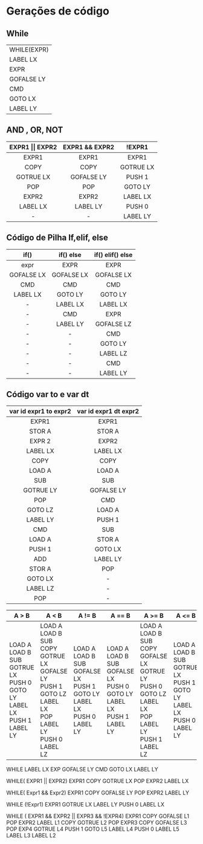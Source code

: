 # Gerações de código

## While

|                |
|----------------|
| WHILE(EXPR)    |
| LABEL LX       |
| EXPR           |
| GOFALSE LY     |
| CMD            |
| GOTO LX        |
| LABEL LY       |

## AND , OR, NOT

| EXPR1 \|\| EXPR2 | EXPR1 && EXPR2 |   !EXPR1  |
|:----------------:|:--------------:|:---------:|
|       EXPR1      |      EXPR1     |   EXPR1   |
|       COPY       |      COPY      | GOTRUE LX |
|     GOTRUE LX    |   GOFALSE LY   |   PUSH 1  |
|        POP       |       POP      |  GOTO LY  |
|       EXPR2      |      EXPR2     |  LABEL LX |
|     LABEL LX     |    LABEL LY    |   PUSH 0  |
|         -        |        -       |  LABEL LY 

## Código de Pilha If,elif, else

|    if()    |  if() else | if() elif() else |
|:----------:|:----------:|:----------------:|
|    expr    |    EXPR    |       EXPR       |
| GOFALSE LX | GOFALSE LX |    GOFALSE LX    |
|     CMD    |     CMD    |        CMD       |
|  LABEL LX  |   GOTO LY  |      GOTO LY     |
|      -     |  LABEL LX  |     LABEL LX     |
|      -     |     CMD    |       EXPR       |
|      -     |  LABEL LY  |    GOFALSE LZ    |
|      -     |      -     |        CMD       |
|      -     |      -     |      GOTO LY     |
|      -     |      -     |     LABEL LZ     |
|      -     |      -     |        CMD       |
|      -     |      -     |     LABEL LY     |


## Código var to e var dt

| var id expr1 to expr2 | var id expr1 dt expr2 |
|:---------------------:|:---------------------:|
|         EXPR1         |         EXPR1         |
|         STOR A        |         STOR A        |
|         EXPR 2        |         EXPR2         |
|        LABEL LX       |        LABEL LX       |
|          COPY         |          COPY         |
|         LOAD A        |         LOAD A        |
|          SUB          |          SUB          |
|       GOTRUE LY       |       GOFALSE LY      |
|          POP          |          CMD          |
|        GOTO LZ        |         LOAD A        |
|        LABEL LY       |         PUSH 1        |
|          CMD          |          SUB          |
|         LOAD A        |         STOR A        |
|         PUSH 1        |        GOTO LX        |
|          ADD          |        LABEL LY       |
|         STOR A        |          POP          |
|        GOTO LX        |           -           |
|        LABEL LZ       |           -           |
|          POP          |           -           |

| A > B  | A < B  | A != B  | A == B  | A >= B  | A <= B  |
|--- |--- |--- |--- |--- |--- |
| LOAD A<br>LOAD B<br>SUB<br>GOTRUE LX<br>PUSH 0<br>GOTO LY<br>LABEL LX<br>PUSH 1<br>LABEL LY  | LOAD A<br>LOAD B<br>SUB<br>COPY<br>GOTRUE LX<br>GOFALSE LY<br>PUSH 1<br>GOTO LZ<br>LABEL LX<br>POP<br>LABEL LY<br>PUSH 0<br>LABEL LZ  | LOAD A<br>LOAD B<br>SUB<br>GOFALSE LX<br>PUSH 1<br>GOTO LY<br>LABEL LX<br>PUSH 0<br>LABEL LY  | LOAD A<br>LOAD B<br>SUB<br>GOFALSE LX<br>PUSH 0<br>GOTO LY<br>LABEL LX<br>PUSH 1<br>LABEL LY  | LOAD A<br>LOAD B<br>SUB<br>COPY<br>GOFALSE LX<br>GOTRUE LY<br>PUSH 0<br>GOTO LZ<br>LABEL LX<br>POP<br>LABEL LY<br>PUSH 1<br>LABEL LZ  | LOAD A<br>LOAD B<br>SUB<br>GOTRUE LX<br>PUSH 1<br>GOTO LY<br>LABEL LX<br>PUSH 0<br>LABEL LY  |

WHILE
LABEL LX 
EXP
GOFALSE LY
CMD
GOTO LX
LABEL LY


WHILE( EXPR1 || EXPR2)
EXPR1
COPY
GOTRUE LX
POP
EXPR2
LABEL LX


WHILE( Expr1 && Expr2)
EXPR1
COPY
GOFALSE LY
POP
EXPR2
LABEL LY

WHILE (!Expr1)
EXPR1
GOTRUE LX
LABEL LY
PUSH 0
LABEL LX


WHILE ( EXPR1 && EXPR2 || EXPR3 && !EXPR4)
EXPR1
COPY
GOFALSE L1
POP
EXPR2
LABEL L1
COPY
GOTRUE L2
POP
EXPR3
COPY
GOFALSE L3
POP
EXP4
GOTRUE L4
PUSH 1
GOTO L5
LABEL L4
PUSH 0
LABEL L5
LABEL L3
LABEL L2
